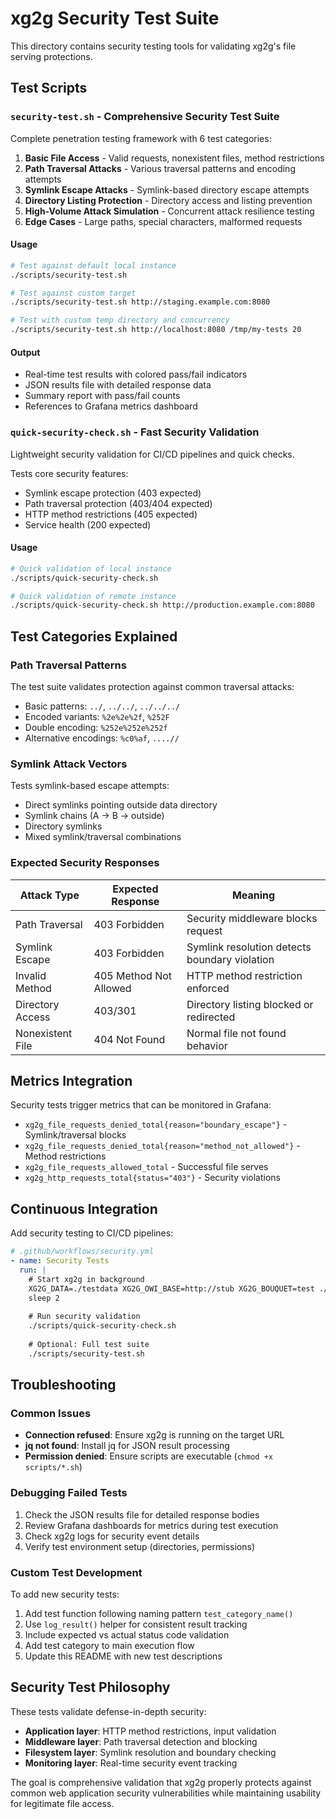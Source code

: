 # xg2g Security Test Suite

This directory contains security testing tools for validating xg2g's file serving protections.

## Test Scripts

### `security-test.sh` - Comprehensive Security Test Suite

Complete penetration testing framework with 6 test categories:

1. **Basic File Access** - Valid requests, nonexistent files, method restrictions
2. **Path Traversal Attacks** - Various traversal patterns and encoding attempts  
3. **Symlink Escape Attacks** - Symlink-based directory escape attempts
4. **Directory Listing Protection** - Directory access and listing prevention
5. **High-Volume Attack Simulation** - Concurrent attack resilience testing
6. **Edge Cases** - Large paths, special characters, malformed requests

#### Usage

```bash
# Test against default local instance
./scripts/security-test.sh

# Test against custom target
./scripts/security-test.sh http://staging.example.com:8080

# Test with custom temp directory and concurrency
./scripts/security-test.sh http://localhost:8080 /tmp/my-tests 20
```

#### Output

- Real-time test results with colored pass/fail indicators
- JSON results file with detailed response data
- Summary report with pass/fail counts
- References to Grafana metrics dashboard

### `quick-security-check.sh` - Fast Security Validation  

Lightweight security validation for CI/CD pipelines and quick checks.

Tests core security features:

- Symlink escape protection (403 expected)
- Path traversal protection (403/404 expected)
- HTTP method restrictions (405 expected)
- Service health (200 expected)

#### Usage

```bash
# Quick validation of local instance
./scripts/quick-security-check.sh

# Quick validation of remote instance  
./scripts/quick-security-check.sh http://production.example.com:8080
```

## Test Categories Explained

### Path Traversal Patterns

The test suite validates protection against common traversal attacks:

- Basic patterns: `../`, `../../`, `../../../`
- Encoded variants: `%2e%2e%2f`, `%252F`
- Double encoding: `%252e%252e%252f`
- Alternative encodings: `%c0%af`, `....//`

### Symlink Attack Vectors

Tests symlink-based escape attempts:

- Direct symlinks pointing outside data directory
- Symlink chains (A → B → outside)
- Directory symlinks
- Mixed symlink/traversal combinations

### Expected Security Responses

| Attack Type | Expected Response | Meaning |
|-------------|------------------|---------|
| Path Traversal | 403 Forbidden | Security middleware blocks request |
| Symlink Escape | 403 Forbidden | Symlink resolution detects boundary violation |
| Invalid Method | 405 Method Not Allowed | HTTP method restriction enforced |
| Directory Access | 403/301 | Directory listing blocked or redirected |
| Nonexistent File | 404 Not Found | Normal file not found behavior |

## Metrics Integration

Security tests trigger metrics that can be monitored in Grafana:

- `xg2g_file_requests_denied_total{reason="boundary_escape"}` - Symlink/traversal blocks
- `xg2g_file_requests_denied_total{reason="method_not_allowed"}` - Method restrictions
- `xg2g_file_requests_allowed_total` - Successful file serves
- `xg2g_http_requests_total{status="403"}` - Security violations

## Continuous Integration

Add security testing to CI/CD pipelines:

```yaml
# .github/workflows/security.yml
- name: Security Tests
  run: |
    # Start xg2g in background
    XG2G_DATA=./testdata XG2G_OWI_BASE=http://stub XG2G_BOUQUET=test ./xg2g-daemon &
    sleep 2
    
    # Run security validation
    ./scripts/quick-security-check.sh
    
    # Optional: Full test suite
    ./scripts/security-test.sh
```

## Troubleshooting

### Common Issues

- **Connection refused**: Ensure xg2g is running on the target URL
- **jq not found**: Install jq for JSON result processing
- **Permission denied**: Ensure scripts are executable (`chmod +x scripts/*.sh`)

### Debugging Failed Tests

1. Check the JSON results file for detailed response bodies
2. Review Grafana dashboards for metrics during test execution  
3. Check xg2g logs for security event details
4. Verify test environment setup (directories, permissions)

### Custom Test Development

To add new security tests:

1. Add test function following naming pattern `test_category_name()`
2. Use `log_result()` helper for consistent result tracking
3. Include expected vs actual status code validation
4. Add test category to main execution flow
5. Update this README with new test descriptions

## Security Test Philosophy

These tests validate defense-in-depth security:

- **Application layer**: HTTP method restrictions, input validation
- **Middleware layer**: Path traversal detection and blocking  
- **Filesystem layer**: Symlink resolution and boundary checking
- **Monitoring layer**: Real-time security event tracking

The goal is comprehensive validation that xg2g properly protects against common web application security vulnerabilities while maintaining usability for legitimate file access.
